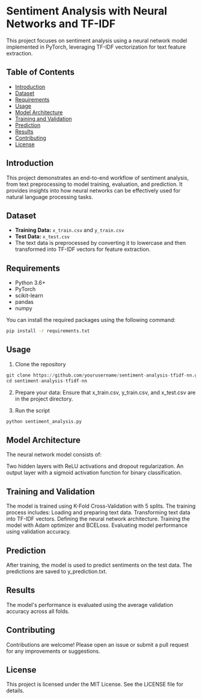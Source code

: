 # Sentiment Analysis with Neural Networks and TF-IDF

This project focuses on sentiment analysis using a neural network model implemented in PyTorch, leveraging TF-IDF vectorization for text feature extraction.

## Table of Contents

- [Introduction](#introduction)
- [Dataset](#dataset)
- [Requirements](#requirements)
- [Usage](#usage)
- [Model Architecture](#model-architecture)
- [Training and Validation](#training-and-validation)
- [Prediction](#prediction)
- [Results](#results)
- [Contributing](#contributing)
- [License](#license)

## Introduction

This project demonstrates an end-to-end workflow of sentiment analysis, from text preprocessing to model training, evaluation, and prediction. It provides insights into how neural networks can be effectively used for natural language processing tasks.

## Dataset

- **Training Data:** `x_train.csv` and `y_train.csv`
- **Test Data:** `x_test.csv`
- The text data is preprocessed by converting it to lowercase and then transformed into TF-IDF vectors for feature extraction.

## Requirements

- Python 3.6+
- PyTorch
- scikit-learn
- pandas
- numpy

You can install the required packages using the following command:

```bash
pip install -r requirements.txt
```

## Usage

1. Clone the repository

```python
git clone https://github.com/yourusername/sentiment-analysis-tfidf-nn.git
cd sentiment-analysis-tfidf-nn
```

2. Prepare your data:
   Ensure that x_train.csv, y_train.csv, and x_test.csv are in the project directory.

3. Run the script

```python
python sentiment_analysis.py
```

## Model Architecture

The neural network model consists of:

Two hidden layers with ReLU activations and dropout regularization.
An output layer with a sigmoid activation function for binary classification.

## Training and Validation

The model is trained using K-Fold Cross-Validation with 5 splits.
The training process includes:
Loading and preparing text data.
Transforming text data into TF-IDF vectors.
Defining the neural network architecture.
Training the model with Adam optimizer and BCELoss.
Evaluating model performance using validation accuracy.

## Prediction

After training, the model is used to predict sentiments on the test data.
The predictions are saved to y_prediction.txt.

## Results

The model's performance is evaluated using the average validation accuracy across all folds.

## Contributing

Contributions are welcome! Please open an issue or submit a pull request for any improvements or suggestions.

## License

This project is licensed under the MIT License. See the LICENSE file for details.

